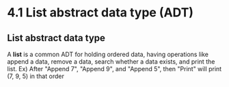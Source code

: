 # 4.1 List abstract data type (ADT)

## List abstract data type
A **list** is a common ADT for holding ordered data, having operations like append a data, remove a data, search whether a data exists, and print the list. 
Ex) After "Append 7", "Append 9", and "Append 5", then "Print" will print (7, 9, 5) in that order   

